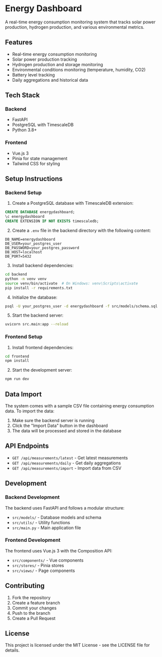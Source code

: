# Energy Dashboard

A real-time energy consumption monitoring system that tracks solar power production, hydrogen production, and various environmental metrics.

## Features

- Real-time energy consumption monitoring
- Solar power production tracking
- Hydrogen production and storage monitoring
- Environmental conditions monitoring (temperature, humidity, CO2)
- Battery level tracking
- Daily aggregations and historical data

## Tech Stack

### Backend
- FastAPI
- PostgreSQL with TimescaleDB
- Python 3.8+

### Frontend
- Vue.js 3
- Pinia for state management
- Tailwind CSS for styling

## Setup Instructions

### Backend Setup

1. Create a PostgreSQL database with TimescaleDB extension:
```sql
CREATE DATABASE energydashboard;
\c energydashboard
CREATE EXTENSION IF NOT EXISTS timescaledb;
```

2. Create a `.env` file in the backend directory with the following content:
```
DB_NAME=energydashboard
DB_USER=your_postgres_user
DB_PASSWORD=your_postgres_password
DB_HOST=localhost
DB_PORT=5432
```

3. Install backend dependencies:
```bash
cd backend
python -m venv venv
source venv/bin/activate  # On Windows: venv\Scripts\activate
pip install -r requirements.txt
```

4. Initialize the database:
```bash
psql -U your_postgres_user -d energydashboard -f src/models/schema.sql
```

5. Start the backend server:
```bash
uvicorn src.main:app --reload
```

### Frontend Setup

1. Install frontend dependencies:
```bash
cd frontend
npm install
```

2. Start the development server:
```bash
npm run dev
```

## Data Import

The system comes with a sample CSV file containing energy consumption data. To import the data:

1. Make sure the backend server is running
2. Click the "Import Data" button in the dashboard
3. The data will be processed and stored in the database

## API Endpoints

- `GET /api/measurements/latest` - Get latest measurements
- `GET /api/measurements/daily` - Get daily aggregations
- `GET /api/measurements/import` - Import data from CSV

## Development

### Backend Development

The backend uses FastAPI and follows a modular structure:
- `src/models/` - Database models and schema
- `src/utils/` - Utility functions
- `src/main.py` - Main application file

### Frontend Development

The frontend uses Vue.js 3 with the Composition API:
- `src/components/` - Vue components
- `src/stores/` - Pinia stores
- `src/views/` - Page components

## Contributing

1. Fork the repository
2. Create a feature branch
3. Commit your changes
4. Push to the branch
5. Create a Pull Request

## License

This project is licensed under the MIT License - see the LICENSE file for details. 